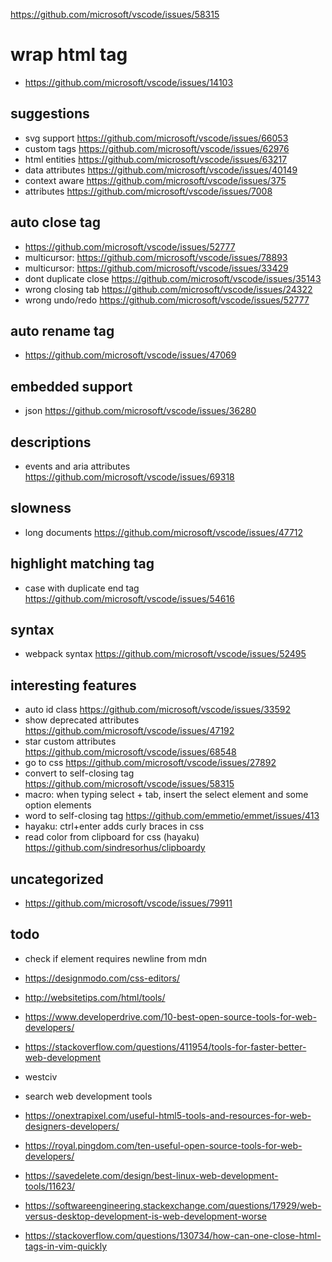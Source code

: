 https://github.com/microsoft/vscode/issues/58315

# wrap html tag

- https://github.com/microsoft/vscode/issues/14103

## suggestions

- svg support https://github.com/microsoft/vscode/issues/66053
- custom tags https://github.com/microsoft/vscode/issues/62976
- html entities https://github.com/microsoft/vscode/issues/63217
- data attributes https://github.com/microsoft/vscode/issues/40149
- context aware https://github.com/microsoft/vscode/issues/375
- attributes https://github.com/microsoft/vscode/issues/7008

## auto close tag

- https://github.com/microsoft/vscode/issues/52777
- multicursor: https://github.com/microsoft/vscode/issues/78893
- multicursor: https://github.com/microsoft/vscode/issues/33429
- dont duplicate close https://github.com/microsoft/vscode/issues/35143
- wrong closing tab https://github.com/microsoft/vscode/issues/24322
- wrong undo/redo https://github.com/microsoft/vscode/issues/52777

## auto rename tag

- https://github.com/microsoft/vscode/issues/47069

## embedded support

- json https://github.com/microsoft/vscode/issues/36280

## descriptions

- events and aria attributes https://github.com/microsoft/vscode/issues/69318

## slowness

- long documents https://github.com/microsoft/vscode/issues/47712

## highlight matching tag

- case with duplicate end tag https://github.com/microsoft/vscode/issues/54616

## syntax

- webpack syntax https://github.com/microsoft/vscode/issues/52495

## interesting features

- auto id class https://github.com/microsoft/vscode/issues/33592
- show deprecated attributes https://github.com/microsoft/vscode/issues/47192
- star custom attributes https://github.com/microsoft/vscode/issues/68548
- go to css https://github.com/microsoft/vscode/issues/27892
- convert to self-closing tag https://github.com/microsoft/vscode/issues/58315
- macro: when typing select + tab, insert the select element and some option elements
- word to self-closing tag https://github.com/emmetio/emmet/issues/413
- hayaku: ctrl+enter adds curly braces in css
- read color from clipboard for css (hayaku) https://github.com/sindresorhus/clipboardy

## uncategorized

- https://github.com/microsoft/vscode/issues/79911

## todo

- check if element requires newline from mdn
- https://designmodo.com/css-editors/
- http://websitetips.com/html/tools/
- https://www.developerdrive.com/10-best-open-source-tools-for-web-developers/
- https://stackoverflow.com/questions/411954/tools-for-faster-better-web-development
- westciv
- search web development tools
- https://onextrapixel.com/useful-html5-tools-and-resources-for-web-designers-developers/
- https://royal.pingdom.com/ten-useful-open-source-tools-for-web-developers/
- https://savedelete.com/design/best-linux-web-development-tools/11623/
- https://softwareengineering.stackexchange.com/questions/17929/web-versus-desktop-development-is-web-development-worse

- https://stackoverflow.com/questions/130734/how-can-one-close-html-tags-in-vim-quickly

<!-- auto delete tag

Having

<xml>
	<test>
		<test2>Foo Bar</test2>
	</test>
</xml>

and deleting, let's say <test2 or </test2>, it should automatically remove the pairing tag.
 -->

<!-- multi cursor support for auto rename tag and others -->

<!-- TODO caching for get documentation or make it faster because currently its slow -->

<!-- TODO parsing error

<!DOCTYPE html>
<html lang="en">
<head>
    <meta charset="UTF-8">
    <meta name="viewport" content="width=device-width, initial-scale=1.0">
    <meta http-equiv="X-UA-Compatible" content="ie=edge">
    <title>Document</title>
</head>
<body>
    <Header class=""></Header>

</body>
</html>
 -->

 <!-- TODO bug
Auto rename tag: enter space after "div", end tag is not renamed
  <divvvvvvvvvvv>

    </divvvvvvvvvvv>


  -->

<!-- TODO bug
parsing error
 <p>

    </
    p>
 -->

<!-- TODO bug
parsing error when cursor is at start tag

 <dl>
        <
      </dl>
 -->

<!-- TODO idea
writing tag with ! gives example:
h1! -> <h1>hello world</h1>
body! -> <body><h1>hello world</h1>
select! -> <select><option>option 1</option><option>option 2</option></select>
ul! -> <ul><li>list item 1</li><li>list item 2</li></ul>
a! -> <a href="https://google.de" rel="noopener noreferrer">link to a website</a>
img! -> <img src="https://source.unsplash.com/random">
noscript! -> <noscript><p>Please enable Javascript to continue</p></noscript>
address! ->  <address>Written by <a href="mailto:webmaster@example.com">Jon Doe</a>.<br>Visit us at:<br></address>
article! ->  <article><h1>Google Chrome</h1><p>Google Chrome is a free, open-source web browser developed by Google, released in 2008.</p></article>
picture! ->  <picture><source media="(min-width: 650px)" srcset="img_pink_flowers.jpg"></picture>
progress! ->  <progress value="22" max="100"></progress>
script! ->  <script>console.log('hello world')</script>
table! ->  <table>
  <tr>
    <th>Month</th>
    <th>Savings</th>
  </tr>
  <tr>
    <td>January</td>
    <td>$100</td>
  </tr>
</table>

also for custom tags:
amp-carousel! ->
<amp-carousel type="slides"
                width="400"
                height="300"
                layout="responsive"
                lightbox>
    <amp-img src="https://unsplash.it/400/300?image=10"
             width="400"
             height="300"
             layout="responsive"
             alt="a sample image">
    </amp-img>
    <amp-img src="https://unsplash.it/400/300?image=11"
             width="400"
             height="300"
             layout="responsive"
             alt="a sample image">
    </amp-img>
    <amp-img src="https://unsplash.it/400/300?image=12"
             width="400"
             height="300"
             layout="responsive"
             alt="a sample image">
    </amp-img>
    <amp-img src="https://unsplash.it/400/300?image=13"
             width="400"
             height="300"
             layout="responsive"
             alt="a sample image">
    </amp-img>
  </amp-carousel>

 -->

<!-- TODO bug
type '/' as href, auto closing tag does its weird part

 <a href="/>"
 -->

<!-- TODO
some descriptions missing
- area
 -->
